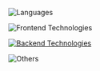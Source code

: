 
![Languages](https://skillicons.dev/icons?i=js,ts,elixir)

![Frontend Technologies](https://skillicons.dev/icons?i=html,css,react,next,tailwind)

[![Backend Technologies](https://skillicons.dev/icons?i=nodejs,elixir,aws,firebase,supabase,postgres,nginx&perline=7)](https://skillicons.dev)

![Others](https://skillicons.dev/icons?i=git,github,markdown,vercel,vscode,figma,docker,cypress)
